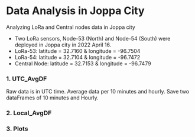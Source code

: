 # Data Analysis in Joppa City
Analyzing LoRa and Central nodes data in Joppa city
* Two LoRa sensors, Node-53 (North) and Node-54 (South) were deployed in Joppa city in 2022 April 16.
* LoRa-53: latitude = 32.7160 & longitude = -96.7504
* LoRa-54: latitude = 32.7104 & longitude = -96.7472
* Central Node: latitude = 32.7153 & longitude = -96.7479

### 1. UTC_AvgDF
Raw data is in UTC time. Average data per 10 minutes and hourly. Save two dataFrames of 10 minutes and Hourly.

### 2. Local_AvgDF

### 3. Plots